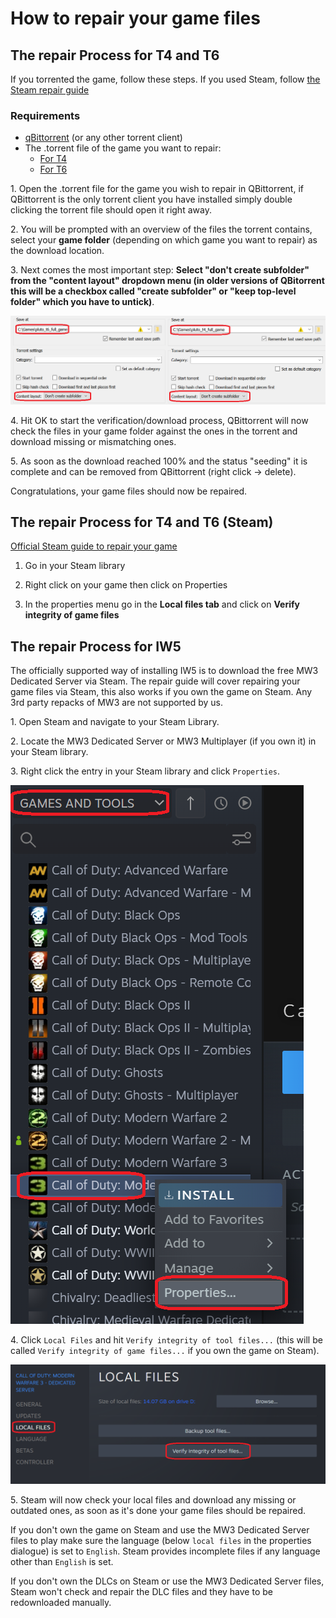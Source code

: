 # How to repair your game files

## The repair Process for T4 and T6

<Alert variant="tip">

If you torrented the game, follow these steps. If you used Steam, follow [the Steam repair guide](#the-repair-process-for-t4-and-t6-steam)

</Alert>

### Requirements

* [qBittorrent](https://www.fosshub.com/qBittorrent.html) (or any other torrent client)
* The .torrent file of the game you want to repair:
  * [For T4](https://dss0.cc/alterwarez/download/pluto_t4_full_game.torrent)
  * [For T6](https://dss0.cc/alterwarez/download/pluto_t6_full_game.torrent)

1\. Open the .torrent file for the game you wish to repair in QBittorrent, if QBittorrent is the only torrent client you have installed simply double clicking the torrent file should open it right away.

2\. You will be prompted with an overview of the files the torrent contains, select your **game folder** (depending on which game you want to repair) as the download location.

3\. Next comes the most important step: **Select "don't create subfolder" from the "content layout" dropdown menu (in older versions of QBitorrent this will be a checkbox called "create subfolder" or "keep top-level folder" which you have to untick)**.

![qbittorrentoverview](/images/docs/repair/cad1CXU.png)

4\. Hit OK to start the verification/download process, QBittorrent will now check the files in your game folder against the ones in the torrent and download missing or mismatching ones.

5\. As soon as the download reached 100% and the status "seeding" it is complete and can be removed from QBittorrent (right click -> delete).

Congratulations, your game files should now be repaired.

## The repair Process for T4 and T6 (Steam)

[Official Steam guide to repair your game](https://help.steampowered.com/en/faqs/view/0C48-FCBD-DA71-93EB)

1. Go in your Steam library

2. Right click on your game then click on Properties

3. In the properties menu go in the **Local files tab** and click on **Verify integrity of game files**

## The repair Process for IW5

<Alert variant="warning">

The officially supported way of installing IW5 is to download the free MW3 Dedicated Server via Steam. The repair guide will cover repairing your game files via Steam, this also works if you own the game on Steam.
Any 3rd party repacks of MW3 are not supported by us.

</Alert>

1\. Open Steam and navigate to your Steam Library.

2\. Locate the MW3 Dedicated Server or MW3 Multiplayer (if you own it) in your Steam library.

3\. Right click the entry in your Steam library and click `Properties`.

![steamlibrary](/images/docs/repair/7PASWFp.png)

4\. Click `Local Files` and hit `Verify integrity of tool files...` (this will be called `Verify integrity of game files...` if you own the game on Steam).

![steamproperties](/images/docs/repair/qyfKXnz.png)

5\. Steam will now check your local files and download any missing or outdated ones, as soon as it's done your game files should be repaired.

<Alert variant="warning">

If you don't own the game on Steam and use the MW3 Dedicated Server files to play make sure the language (below `local files` in the properties dialogue) is set to `English`.
Steam provides incomplete files if any language other than `English` is set.

</Alert>

<Alert variant="warning">

If you don't own the DLCs on Steam or use the MW3 Dedicated Server files, Steam won't check and repair the DLC files and they have to be redownloaded manually.

</Alert>
